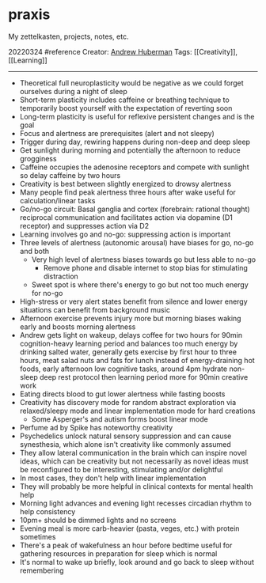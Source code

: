 # praxis
My zettelkasten, projects, notes, etc.

20220324 #reference
Creator: [Andrew Huberman](https://www.youtube.com/watch?v=uuP-1ioh4LY)
Tags: [[Creativity]], [[Learning]]

---

- Theoretical full neuroplasticity would be negative as we could forget ourselves during a night of sleep
- Short-term plasticity includes caffeine or breathing technique to temporarily boost yourself with the expectation of reverting soon
- Long-term plasticity is useful for reflexive persistent changes and is the goal
- Focus and alertness are prerequisites (alert and not sleepy)
- Trigger during day, rewiring happens during non-deep and deep sleep
- Get sunlight during morning and potentially the afternoon to reduce grogginess
- Caffeine occupies the adenosine receptors and compete with sunlight so delay caffeine by two hours
- Creativity is best between slightly energized to drowsy alertness
- Many people find peak alertness three hours after wake useful for calculation/linear tasks
- Go/no-go circuit: Basal ganglia and cortex (forebrain: rational thought) reciprocal communication and facilitates action via dopamine (D1 receptor) and suppresses action via D2
- Learning involves go and no-go: suppressing action is important
- Three levels of alertness (autonomic arousal) have biases for go, no-go and both
	- Very high level of alertness biases towards go but less able to no-go
		- Remove phone and disable internet to stop bias for stimulating distraction
	- Sweet spot is where there's energy to go but not too much energy for no-go
- High-stress or very alert states benefit from silence and lower energy situations can benefit from background music
- Afternoon exercise prevents injury more but morning biases waking early and boosts morning alertness
- Andrew gets light on wakeup, delays coffee for two hours for 90min cognition-heavy learning period and balances too much energy by drinking salted water, generally gets exercise by first hour to three hours, meat salad nuts and fats for lunch instead of energy-draining hot foods, early afternoon low cognitive tasks, around 4pm hydrate non-sleep deep rest protocol then learning period more for 90min creative work
- Eating directs blood to gut lower alertness while fasting boosts
- Creativity has discovery mode for random abstract exploration via relaxed/sleepy mode and linear implementation mode for hard creations
	- Some Asperger's and autism forms boost linear mode
- Perfume ad by Spike has noteworthy creativity
- Psychedelics unlock natural sensory suppression and can cause synesthesia, which alone isn't creativity like commonly assumed
- They allow lateral communication in the brain which can inspire novel ideas, which can be creativity but not necessarily as novel ideas must be reconfigured to be interesting, stimulating and/or delightful
- In most cases, they don't help with linear implementation
- They will probably be more helpful in clinical contexts for mental health help
- Morning light advances and evening light recesses circadian rhythm to help consistency
- 10pm+ should be dimmed lights and no screens
- Evening meal is more carb-heavier (pasta, veges, etc.) with protein sometimes
- There's a peak of wakefulness an hour before bedtime useful for gathering resources in preparation for sleep which is normal
- It's normal to wake up briefly, look around and go back to sleep without remembering